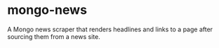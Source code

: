 # mongo-news

A Mongo news scraper that renders headlines and links to a page after sourcing them from a news site.